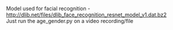 Model used for facial recognition - http://dlib.net/files/dlib_face_recognition_resnet_model_v1.dat.bz2
<br/>
Just run the age_gender.py on a video recording/file